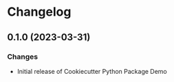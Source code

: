 # Changelog

## 0.1.0 (2023-03-31)

### Changes

-   Initial release of Cookiecutter Python Package Demo
